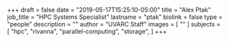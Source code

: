 +++
draft = false
date = "2019-05-17T15:25:10-05:00"
title = "Alex Ptak"
job_title = "HPC Systems Specialist"
lastname = "ptak"
biolink = false
type = "people"
description = ""
author = "UVARC Staff"
images = [
  ""
]
subjects = [
  "hpc",
  "rivanna",
  "parallel-computing",
  "storage",
]
+++

